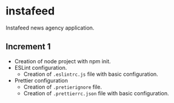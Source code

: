 # instafeed

Instafeed news agency application.

## Increment 1 

* Creation of node project with npm init.
* ESLint configuration.
    * Creation of `.eslintrc.js` file with basic configuration.
* Prettier configuration
    * Creation of `.pretierignore` file.
    * Creation of `.prettierrc.json` file with basic configuration.
